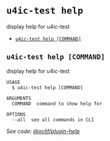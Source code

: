 `u4ic-test help`
============

display help for u4ic-test

* [`u4ic-test help [COMMAND]`](#u4ic-test-help-command)

## `u4ic-test help [COMMAND]`

display help for u4ic-test

```
USAGE
  $ u4ic-test help [COMMAND]

ARGUMENTS
  COMMAND  command to show help for

OPTIONS
  --all  see all commands in CLI
```

_See code: [@oclif/plugin-help](https://github.com/oclif/plugin-help/blob/v3.2.3/src/commands/help.ts)_
